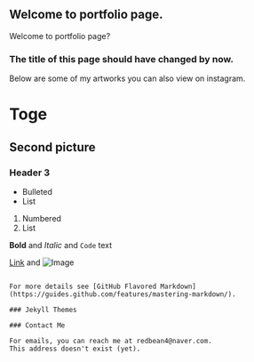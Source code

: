## Welcome to portfolio page.

Welcome to portfolio page?

### The title of this page should have changed by now.

Below are some of my artworks you can also view on instagram. 

# Toge
## Second picture
### Header 3

- Bulleted
- List

1. Numbered
2. List

**Bold** and _Italic_ and `Code` text

[Link](https://i.pinimg.com/474x/ff/5c/d5/ff5cd590b70f429a02d14d8780d10af7.jpg) and 
![Image](https://i.pinimg.com/474x/ff/5c/d5/ff5cd590b70f429a02d14d8780d10af7.jpg)
```

For more details see [GitHub Flavored Markdown](https://guides.github.com/features/mastering-markdown/).

### Jekyll Themes

### Contact Me

For emails, you can reach me at redbean4@naver.com.
This address doesn't exist (yet).
